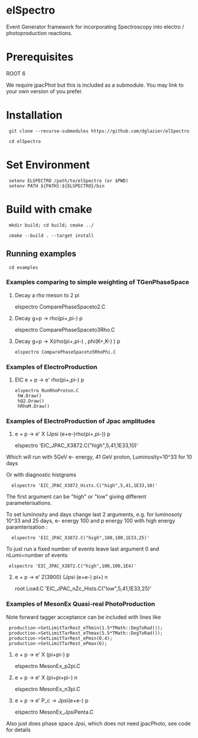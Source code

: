 # elSpectro 

Event Generator framework for incorporating Spectroscopy into electro / photoproduction reactions.

# Prerequisites

ROOT 6

We require jpacPhot but this is included as a submodule. You may link to your own version of you prefer.

# Installation

     git clone --recurse-submodules https://github.com/dglazier/elSpectro

     cd elSpectro

 # Set Environment

     setenv ELSPECTRO /path/to/elSpectro (or $PWD)
     setenv PATH ${PATH}:${ELSPECTRO}/bin

# Build with cmake
 
     mkdir build; cd build; cmake ../

     cmake --build . --target install


## Running examples

     cd examples

### Examples comparing to simple weighting of TGenPhaseSpace

1) Decay a rho meson to 2 pi

      elspectro ComparePhaseSpaceto2.C

2) Decay g+p -> rho(pi+,pi-) p

      elspectro ComparePhaseSpaceto3Rho.C

3) Decay g+p -> X(rho(pi+,pi-) , phi(K+,K-) ) p

       elspectro ComparePhaseSpaceto5RhoPhi.C

### Examples of ElectroProduction

1) EIC e + p -> e' rho(pi+,pi-) p

       elspectro RunRhoProton.C
        hW.Draw()
        hQ2.Draw()
        hRhoM.Draw()

### Examples of ElectroProduction of Jpac amplitudes

1) e + p -> e' X (Jpsi (e+e-)rho(pi+,pi-)) p

      elspectro 'EIC_JPAC_X3872.C("high",5,41,1E33,10)'

Which will run with 5GeV e- energy, 41 GeV proton, Luminosity=10^33 for 10 days

Or with diagnostic histgrams

      elspectro 'EIC_JPAC_X3872_Hists.C("high",5,41,1E33,10)'

The first argument can be "high" or "low" giving different parameterisations.

To set luminosity and days change last 2 arguments, e.g. for luminosoty 10^33 and 25 days, e- energy 100 and p energy 100 with high energy paramterisation :

      elspectro 'EIC_JPAC_X3872.C("high",100,100,1E33,25)'

To just run a fixed number of events leave last argument 0 and nLumi=number of events

     elspectro 'EIC_JPAC_X3872.C("high",100,100,1E4)'

2) e + p -> e' Z(3900) (Jpsi (e+e-) pi+) n

      root Load.C 'EIC_JPAC_nZc_Hists.C("low",5,41,1E33,25)'

### Examples of MesonEx Quasi-real PhotoProduction

Note forward tagger acceptance can be included with lines like

     production->SetLimitTarRest_eThmin(1.5*TMath::DegToRad());
     production->SetLimitTarRest_eThmax(5.5*TMath::DegToRad());
     production->SetLimitTarRest_ePmin(0.4);
     production->SetLimitTarRest_ePmax(6);


1) e + p -> e' X (pi+pi-) p

     elspectro MesonEx_p2pi.C

2) e + p -> e' X (pi+pi+pi-) n

     elspectro MesonEx_n3pi.C
 
3)  e + p -> e' P_c -> Jpsi(e+e-) p

     elspectro MesonEx_JpsiPenta.C

Also just does phase space Jpsi, which does not need jpacPhoto, see code for details